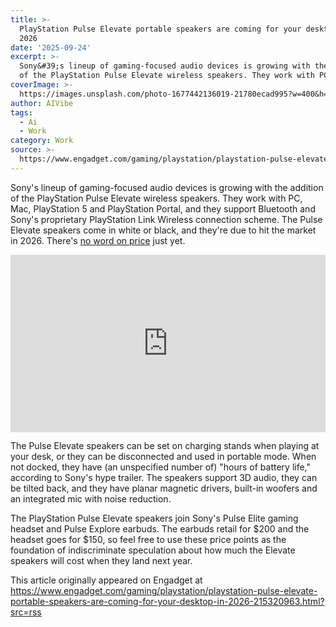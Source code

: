 ```yaml
---
title: >-
  PlayStation Pulse Elevate portable speakers are coming for your desktop in
  2026
date: '2025-09-24'
excerpt: >-
  Sony&#39;s lineup of gaming-focused audio devices is growing with the addition
  of the PlayStation Pulse Elevate wireless speakers. They work with PC,...
coverImage: >-
  https://images.unsplash.com/photo-1677442136019-21780ecad995?w=400&h=200&fit=crop&auto=format
author: AIVibe
tags:
  - Ai
  - Work
category: Work
source: >-
  https://www.engadget.com/gaming/playstation/playstation-pulse-elevate-portable-speakers-are-coming-for-your-desktop-in-2026-215320963.html?src=rss
---
```

<p>Sony&#39;s lineup of gaming-focused audio devices is growing with the addition of the PlayStation Pulse Elevate wireless speakers. They work with PC, Mac, PlayStation 5 and PlayStation Portal, and they support Bluetooth and Sony&#39;s proprietary PlayStation Link Wireless connection scheme. The Pulse Elevate speakers come in white or black, and they&#39;re due to hit the market in 2026. There&#39;s <a data-i13n="cpos:1;pos:1" href="https://blog.playstation.com/2025/09/24/introducing-pulse-elevate-sony-interactive-entertainments-first-wireless-speakers-for-desktop-gaming/">no word on price</a> just yet.</p>
<div id="30452047296b4d65b03b49ea0da9d1af"><div style="left:0;width:100%;height:0;position:relative;padding-bottom:56.25%;"><iframe src="https://www.youtube.com/embed/lgn9VHKFDd0?rel=0" style="top:0;left:0;width:100%;height:100%;position:absolute;border:0;" allowfullscreen scrolling="no" data-embed-domain="www.youtube.com"></iframe></div></div>
<p>The Pulse Elevate speakers can be set on charging stands when playing at your desk, or they can be disconnected and used in portable mode. When not docked, they have (an unspecified number of) &quot;hours of battery life,&quot; according to Sony&#39;s hype trailer. The speakers support 3D audio, they can be tilted back, and they have planar magnetic drivers, built-in woofers and an integrated mic with noise reduction.</p>

<span id="end-legacy-contents"></span><p>The PlayStation Pulse Elevate speakers join Sony&#39;s Pulse Elite gaming headset and Pulse Explore earbuds. The earbuds retail for $200 and the headset goes for $150, so feel free to use these price points as the foundation of indiscriminate speculation about how much the Elevate speakers will cost when they land next year.</p>This article originally appeared on Engadget at https://www.engadget.com/gaming/playstation/playstation-pulse-elevate-portable-speakers-are-coming-for-your-desktop-in-2026-215320963.html?src=rss
